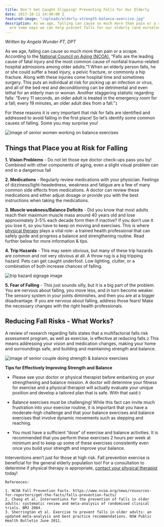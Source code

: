 ```yaml
---
title: Don't Get Caught Slipping! Preventing Falls for Our Elderly
date: 2017-10-11 14:48:00 Z
featured-image: "/uploads/elderly-strength-balance-exercise.jpg"
description: As we age, falling can cause so much more than pain or a scrape. Here
  are some ways we can help precent falls for our elderly (and ourselves)!
---
```


*Written by Angela Wunder PT, DPT*

As we age, falling can cause so much more than pain or a scrape. According to the [National Council on Aging (NCOA)](https://www.ncoa.org/), “Falls are the leading cause of fatal injury and the most common cause of nonfatal trauma-related hospital admissions among older adults.”1 When an elderly person falls, he or she could suffer a head injury, a pelvic fracture, or commonly a hip fracture. Along with these injuries come hospital time and sometimes surgery. This puts an individual at risk for picking up an infection or virus, and all of the bed rest and deconditioning can be detrimental and even lethal for an elderly man or woman. Another staggering statistic regarding falls: “Every 11 seconds, an older adult is treated in the emergency room for a fall; every 19 minutes, an older adult dies from a fall.”`1`

For these reasons it is very important that risk for falls are identified and addressed to avoid falling in the first place! So let’s identify some common causes of falling. Some you may surprise you!

![image of senior women working on balance exercises](http://www.hermistonherald.com/storyimage/HH/20150327/ARTICLE/150329916/EP/1/1/EP-150329916.jpg&MaxW=600 "Seniors Working on Balance")

## Things that Place you at Risk for Falling

**1. Vision Problems** - Do not let those eye doctor check-ups pass you by! Combined with other components of aging, even a slight visual problem can end in a dangerous fall

**2. Medications** - Regularly review medications with your physician. Feelings of dizziness/light-headedness, weakness and fatigue are a few of many common side effects from medications. A doctor can review these medications and either adjust dosage or provide you with the best instructions when taking the medications.

**3. Muscle weakness/Balance Deficits** - Did you know that most adults reach their maximum muscle mass around 40 years old and lose approximately 3-5% each decade form then if inactive? If you don’t use it you lose it, so you have to keep on moving and exercises. This is where [physical therapy](/) plays a vital role- a trained health professional that can safely guide and progress a balance and strengthening routine. Read further below for more information & tips.

**4. Trip Hazards** - This may seem obvious, but many of these trip hazards are common and not very obvious at all. A throw rug is a big tripping hazard. Pets can get caught underfoot. Low lighting, clutter, or a combination of both increase chances of falling.

![trip hazard signage image](http://d2e17bkrkslpjg.cloudfront.net/getty/medium/getty-3218-149722155.jpg "Trip Hazard Signage")

**5. Fear of Falling** - This just sounds silly, but it is a big part of the problem. You are nervous about falling, you move less, and in turn become weaker. The sensory system in your joints diminishes, and then you are at a bigger disadvantage. If you are nervous about falling, address those fears! Make the necessary changes with the right health professionals.

## Reducing Fall Risks - What Works?

A review of research regarding falls states that a multifactorial falls risk assessment program, as well as exercise, is effective at reducing falls.`2` This means addressing your vision and medication changes, making your home and surroundings safe, and building and maintaining strength and balance.

![image of senior couple doing strength & balance exercises](https://i.pinimg.com/originals/8d/66/e5/8d66e5e13dae0fa4a96cc4a4430b2639.jpg "Improving Strength & Balance for Elderly")

**Tips for Effectively Improving Strength and Balance**

* Please see your doctor or physical therapist before embarking on your strengthening and balance mission. A doctor will determine your fitness for exercise and a physical therapist will actually evaluate your unique position and develop a tailored plan that is safe. With that said:`3`

* Balance exercises must be challenging! While this fact can invite much frustration into your exercise routine, it is important that you have a moderate-high challenge and that your balance exercises and balance exercises that involve dynamic movements such as stepping and reaching.

* You must have a sufficient “dose” of exercise and balance activities. It is recommended that you perform these exercises 2 hours per week at minimum and to keep up some of these exercises consistently even once you build your strength and improve your balance.

Interventions aren’t just for those at high risk. Fall prevention exercise is beneficial for the general elderly population too! For a consultation to determine if physical therapy is appropriate, [contact your physical therapist](#contact) today!

    References:
    
    1. NCOA Fall Prevention Facts. https://www.ncoa.org/news/resources-for-reporters/get-the-facts/falls-prevention-facts/
    2. Chang et al. Interventions for the prevention of falls in older adults: systematic review and meta-analysis of randomised clinical trials. BMJ 2004.
    3. Sherrington et al. Exercise to prevent falls in older adults: an updated meta-analysis and best practice recommendations. NSW Public Health Bulletin June 2011. 